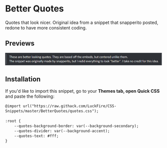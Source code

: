 # Better Quotes
Quotes that look nicer. Original idea from a snippet that snapperito posted, redone to have more consistent coding.

## Previews
![Preview](https://raw.githubusercontent.com/LuckFire/CSS-Snippets/master/!%20Previews/BetterQuotes.png)

## Installation
If you'd like to import this snippet, go to your **Themes tab, open Quick CSS** and paste the following: 
```
@import url("https://raw.githack.com/LuckFire/CSS-Snippets/master/BetterQuotes/quotes.css");

:root {
    --quotes-background-border: var(--background-secondary);
    --quotes-divider: var(--background-accent); 
    --quotes-text: #fff;
}
```
